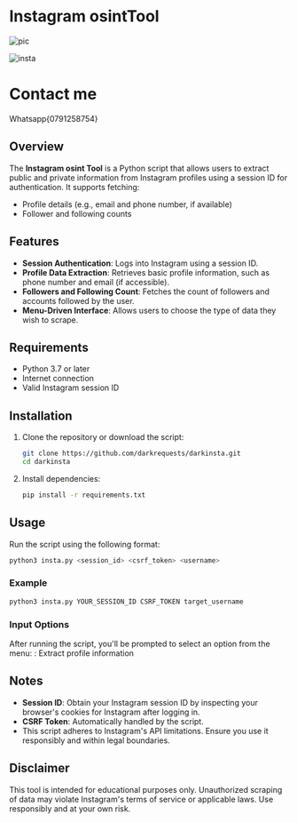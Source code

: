 # Instagram osintTool
![pic](https://github.com/user-attachments/assets/8585d410-a385-4bf9-b1e8-f11d68629ae0)

![insta](https://github.com/user-attachments/assets/3629a19e-1532-4a2d-b7df-50a5bf9f01a6)

# Contact me
 Whatsapp{0791258754}
## Overview
The **Instagram osint Tool** is a Python script that allows users to extract public and private information from Instagram profiles using a session ID for authentication. It supports fetching:

- Profile details (e.g., email and phone number, if available)
- Follower and following counts

## Features
- **Session Authentication**: Logs into Instagram using a session ID.
- **Profile Data Extraction**: Retrieves basic profile information, such as phone number and email (if accessible).
- **Followers and Following Count**: Fetches the count of followers and accounts followed by the user.
- **Menu-Driven Interface**: Allows users to choose the type of data they wish to scrape.

## Requirements
- Python 3.7 or later
- Internet connection
- Valid Instagram session ID

## Installation
1. Clone the repository or download the script:
   ```bash
   git clone https://github.com/darkrequests/darkinsta.git
   cd darkinsta
   ```
2. Install dependencies:
   ```bash
   pip install -r requirements.txt
   ```

## Usage
Run the script using the following format:
```bash
python3 insta.py <session_id> <csrf_token> <username>
```

### Example
```bash
python3 insta.py YOUR_SESSION_ID CSRF_TOKEN target_username
```

### Input Options
After running the script, you'll be prompted to select an option from the menu:
: Extract profile information

## Notes
- **Session ID**: Obtain your Instagram session ID by inspecting your browser's cookies for Instagram after logging in.
- **CSRF Token**: Automatically handled by the script.
- This script adheres to Instagram's API limitations. Ensure you use it responsibly and within legal boundaries.

## Disclaimer
This tool is intended for educational purposes only. Unauthorized scraping of data may violate Instagram's terms of service or applicable laws. Use responsibly and at your own risk.


